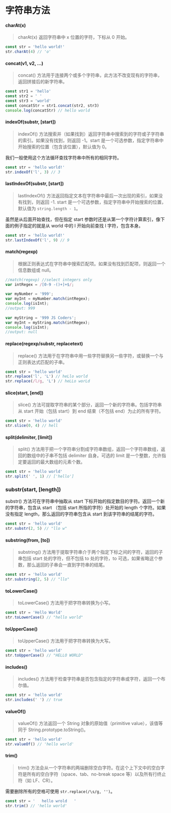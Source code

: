# 字符串方法

#### charAt(x)

> charAt(x) 返回字符串中 x 位置的字符，下标从 0 开始。

```js
const str = 'hello world!'
str.charAt(4) // 'o'
```

#### concat(v1, v2, ...)

> concat() 方法用于连接两个或多个字符串，此方法不改变现有的字符串，返回拼接后的新字符串。

```js
const str1 = 'hello'
const str2 = ' '
const str3 = 'world'
const concatStr = str1.concat(str2, str3)
console.log(concatStr) // hello world
```

#### indexOf(substr, [start])

> indexOf() 方法搜索并（如果找到）返回字符串中搜索到的字符或子字符串的索引。如果没有找到，则返回 -1。start 是一个可选参数，指定字符串中开始搜索的位置（包含该位置），默认值为 0。

我们一般使用这个方法循环查找字符串中所有的相同字符。

```js
const str = 'hello world!'
str.indexOf('l', 3) // 3
```

#### lastIndexOf(substr, [start])

> lastIndexOf() 方法返回指定文本在字符串中最后一次出现的索引，如果没有找到，则返回 -1. start 是一个可选参数，指定字符串中开始搜索的位置，默认值为 `string.length - 1`。

虽然是从后面开始查找，但在指定 start 参数时还是从第一个字符计算索引，像下面的例子指定的就是从 world 中的 l 开始向前查找 l 字符，包含本身。

```js
const str = 'hello world!'
str.lastIndexOf('l', 9) // 9
```

#### match(regexp)

> 根据正则表达式在字符串中搜索匹配项。如果没有找到匹配项，则返回一个信息数组或 null。

```js
//match(regexp) //select integers only
var intRegex = /[0-9 -()+]+$/;  
 
var myNumber = '999';
var myInt = myNumber.match(intRegex);
console.log(isInt);
//output: 999
 
var myString = '999 JS Coders';
var myInt = myString.match(intRegex);
console.log(isInt);
//output: null
```

#### replace(regexp/substr, replacetext)

> replace() 方法用于在字符串中用一些字符替换另一些字符，或替换一个与正则表达式匹配的子串。

```js
const str = 'hello world'
str.replace('l', 'L') // heLlo world
str.replace(/l/g, 'L') // heLLo worLd
```

#### slice(start, [end])

> slice() 方法可提取字符串的某个部分，返回一个新的字符串。包括字符串从 start 开始（包括 start）到 end 结束（不包括 end）为止的所有字符。

```js
const str = 'hello world'
str.slice(0, 4) // hell
```

#### split(delimiter, [limit])

> split() 方法用于把一个字符串分割成字符串数组，返回一个字符串数组，返回的数组中的子串不包括 delimiter 自身。可选的 limit 是一个整数，允许指定要返回的最大数组的元素个数。

```js
const str = 'hello world'
str.split(' ', 1) // ['hello']
```

### substr(start, [length])

substr() 方法可在字符串中抽取从 start 下标开始的指定数目的字符。返回一个新的字符串，包含从 start （包括 start 所指的字符）处开始的 length 个字符。如果没有指定 length，那么返回的字符串包含从 start 到该字符串的结尾的字符。

```js
const str = 'hello world'
str.substr(2, 5) // "llo w"
```

#### substring(from, [to])

> substring() 方法用于提取字符串介于两个指定下标之间的字符，返回的子串包括 start 处的字符，但不包括 to 处的字符，to 可选，如果省略这个参数，那么返回的子串会一直到字符串的结尾。

```js
const str = 'hello world'
str.substring(2, 5) // "llo"
```

#### toLowerCase()

> toLowerCase() 方法用于把字符串转换为小写。

```js
const str = 'Hello World'
str.toLowerCase() // "hello world"
```

#### toUpperCase()

> toUpperCase() 方法用于把字符串转换为大写。

```js
const str = 'hello world'
str.toUpperCase() // "HELLO WORLD"
```

#### includes()

> includes() 方法用于检查字符串是否包含指定的字符串或字符，返回一个布尔值。

```js
const str = 'hello world'
str.includes(' ') // true
```

#### valueOf()

> valueOf() 方法返回一个 String 对象的原始值（primitive value），该值等同于 String.prototype.toString()。

```js
const str = 'hello world'
str.valueOf() // 'hello world'
```

#### trim()

> trim() 方法会从一个字符串的两端删除空白字符。在这个上下文中的空白字符是所有的空白字符（space、tab、no-break space 等）以及所有行终止符（如 LF、CR）。

需要删除所有的空格可使用 `str.replace(/\s/g, '')`。

```js
const str = '   hello wrold   '
str.trim() // 'hello world'
```
